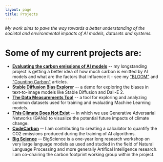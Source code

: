 ```yaml
---
layout: page
title: Projects
---
```

*My work aims to pave the way towards a better understanding of the societal and environmental impacts of AI models, datasets and systems.*

Some of my current projects are:
============================
* [**Evaluating the carbon emissions of AI models**](https://huggingface.co/spaces/huggingface/Carbon-Compare) -- my longstanding project is getting a better idea of how much carbon is emitted by AI models and what are the factors that influence it - see my ["BLOOM"](https://arxiv.org/abs/2211.02001) and ["Counting Carbon"](https://arxiv.org/abs/2302.08476) articles.
* [**Stable Diffusion Bias Explorer**](https://huggingface.co/spaces/sasha/StableDiffusionBiasExplorer) -- a demo for exploring the biases in text-to-image models like Stable Diffusion and Dall-E 2.
* [**The Data Measurements Tool**](https://huggingface.co/spaces/huggingface/data-measurements-tool) -- a tool for exploring and analyzing common datasets used for training and evaluating Machine Learning models.
* [**This Climate Does Not Exist**](https://mila.quebec/en/ai-society/visualizing-climate-change/) -- in which we use Generative Adversarial Networks (GANs) to visualize the potential future impacts of climate change.
* [**CodeCarbon**](https://codecarbon.io/) -- I am contributing to creating a calculator to quantify the CO2 emissions produced during the training of AI algorithms.
* [**Big Science**](https://bigscience.huggingface.co/) -- BigScience is a one-year long research workshop on very large language models as used and studied in the field of Natural Language Processing and more generally Artifical Intelligence research. I am co-chairing the carbon footprint working group within the project.
